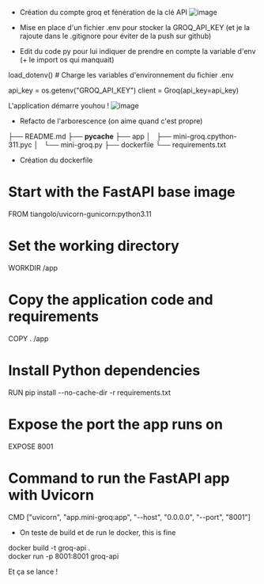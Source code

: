 - Création du compte groq et fénération de la clé API
![image](https://github.com/user-attachments/assets/f08d5046-afbc-48f9-b511-495899ed16ba)

- Mise en place d'un fichier .env pour stocker la GROQ_API_KEY (et je la rajoute dans le .gitignore pour éviter de la push sur github)

- Edit du code py pour lui indiquer de prendre en compte la variable d'env (+ le import os qui manquait)

load_dotenv()  # Charge les variables d'environnement du fichier .env

api_key = os.getenv("GROQ_API_KEY")
client = Groq(api_key=api_key)

L'application démarre youhou !
![image](https://github.com/user-attachments/assets/a02a8f0d-f91e-4348-ac0e-98d349e20309)

- Refacto de l'arborescence (on aime quand c'est propre)

├── README.md
├── __pycache__
├── app
│   ├── mini-groq.cpython-311.pyc
│   └── mini-groq.py
├── dockerfile
└── requirements.txt

- Création du dockerfile 

# Start with the FastAPI base image
FROM tiangolo/uvicorn-gunicorn:python3.11
# Set the working directory
WORKDIR /app
# Copy the application code and requirements
COPY . /app
# Install Python dependencies
RUN pip install --no-cache-dir -r requirements.txt
# Expose the port the app runs on
EXPOSE 8001
# Command to run the FastAPI app with Uvicorn
CMD ["uvicorn", "app.mini-groq:app", "--host", "0.0.0.0", "--port", "8001"]

- On teste de build et de run le docker, this is fine

docker build -t groq-api .     
docker run -p 8001:8001 groq-api

Et ça se lance !
